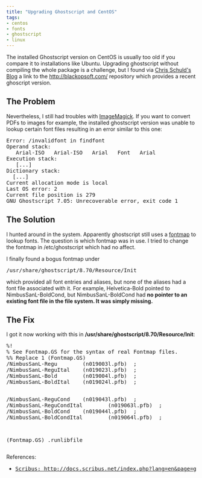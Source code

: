 ```yaml
---
title: "Upgrading Ghostscript and CentOS"
tags: 
- centos
- fonts
- ghostscript
- linux
---
```


The installed Ghostscript version on CentOS is usually too old if you compare it to installations like Ubuntu. Upgrading ghostscript without compiling the whole package is a challenge, but I found via <a title="Chris Schuld's Blog" href="http://chrisschuld.com/">Chris  Schuld's Blog</a> a link to the <a href="http://blackopsoft.com/">http://blackopsoft.com/</a> repository which provides a recent ghoscript version.
<h2>The Problem</h2>
Nevertheless, I still had troubles with <a href="http://www.imagemagick.org/script/index.php">ImageMagick</a>. If you want to convert PDFs to images for example, the installed ghostscript version was unable to lookup certain font files resulting in an error similar to this one:
<pre>Error: /invalidfont in findfont
Operand stack:
   Arial-ISO   Arial-ISO   Arial   Font   Arial
Execution stack:
   [...]
Dictionary stack:
  [...]
Current allocation mode is local
Last OS error: 2
Current file position is 279
GNU Ghostscript 7.05: Unrecoverable error, exit code 1</pre>
<h2>The Solution</h2>
I hunted around in the system. Apparently ghostscript still uses a <a href="http://pages.cs.wisc.edu/~ghost/doc/cvs/Fonts.htm">fontmap</a> to lookup fonts. The question is which fontmap was in use. I tried to change the fontmap in /etc/ghostscript which had no affect.

I finally found a bogus fontmap under
<pre>/usr/share/ghostscript/8.70/Resource/Init</pre>
which provided all font entries and aliases, but none of the aliases had a font file associated with it. For example, Helvetica-Bold pointed to NimbusSanL-BoldCond, but  NimbusSanL-BoldCond had <strong>no pointer to an existing font file in the file system. It was simply missing.</strong>
<h2>The Fix</h2>
I got it now working with this in <strong>/usr/share/ghostscript/8.70/Resource/Init</strong>:
<pre>%!
% See Fontmap.GS for the syntax of real Fontmap files.
%% Replace 1 (Fontmap.GS)
/NimbusSanL-Regu        (n019003l.pfb)  ;
/NimbusSanL-ReguItal    (n019023l.pfb)  ;
/NimbusSanL-Bold        (n019004l.pfb)  ;
/NimbusSanL-BoldItal    (n019024l.pfb)  ;

/NimbusSanL-ReguCond    (n019043l.pfb)  ;
/NimbusSanL-ReguCondItal        (n019063l.pfb)  ;
/NimbusSanL-BoldCond    (n019044l.pfb)  ;
/NimbusSanL-BoldCondItal        (n019064l.pfb)  ;

(Fontmap.GS) .runlibfile
</pre>
References:
<ul>
	<li>
<pre><a href="http://docs.scribus.net/index.php?lang=en&amp;page=gsfont">Scribus: http://docs.scribus.net/index.php?lang=en&amp;page=gsfont</a></pre>
</li>
</ul>